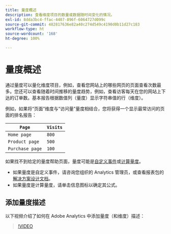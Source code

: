 ```yaml
---
title: 量度概述
description: 查看维度项目的数量或数据随时间变化的情况。
exl-id: 8dda3bc4-ffac-4407-896f-6064727d099c
source-git-commit: 482817636e82a40c274d549c4190d0b11d27c183
workflow-type: ht
source-wordcount: '168'
ht-degree: 100%

---
```


# 量度概述

通过量度可以量化维度项目，例如，查看您网站上的哪些网页的页面查看次数最多。您还可以查看随着时间推移的量度趋势，例如，查看访客每天在您的网站上下达的订单数。基本报告根据数值列（量度）显示字符串值的行（维度）。

例如，如果将“页面”维度与“访问量”量度相结合，您将获得一个显示最常访问的页面的排名报告：

| `Page` | `Visits` |
| --- | --- |
| `Home page` | `800` |
| `Product page` | `500` |
| `Purchase page` | `100` |

如果找不到给定的量度帮助页面，量度可能是[自定义事件](custom-events.md)或[计算量度](../c-calcmetrics/cm-overview.md)。

* 如果量度是自定义事件，请咨询您组织的 Analytics 管理员，或查看报表包的[解决方案设计文档](/help/implement/prepare/solution-design.md)。
* 如果量度是计算量度，请单击信息图标以确定其公式。

## 添加量度描述

以下视频介绍了如何在 Adobe Analytics 中添加量度（和维度）描述：

>[!VIDEO](https://video.tv.adobe.com/v/25453/?quality=12)
